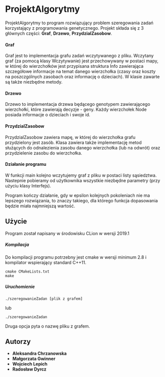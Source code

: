 # ProjektAlgorytmy
ProjektAlgorytmy to program rozwiązujący problem szeregowania zadań korzystający 
z programowania genetycznego. Projekt składa się z 3 głównych części: **Graf**, 
**Drzewo**, **PrzydzialZasobow**.

#### Graf
Graf jest to implementacja grafu zadań wczytywanego z pliku. Wczytany graf (za 
pomocą klasy Wczytywanie) jest przechowywany w postaci mapy, w której do 
wierzchołków jest przypisana struktura Info zawierająca szczegółowe informacje 
na temat danego wierzchołka (czasy oraz koszty na poszczgólnych zasobach oraz 
informację o dzieciach). W klasie zawarte są także niezbędne metody.

#### Drzewo
Drzewo to implementacja drzewa będącego genotypem zawierającego wierzchołki, 
które zawierają decyzje - geny. Każdy wierzchołek Node posiada informacje o 
dzieciach i swoje id.

#### PrzydzialZasobow
PrzydzialZasobow zawiera mapę, w której do wierzchołka grafu przydzielony jest 
zasób. Klasa zawiera także implementację metod służących do odnalezienia zasobu 
danego wierzchołka (lub na odwrót) oraz przydzielenie zasobu do wierzchołka.

#### Działanie programu
W funkcji main kolejno wczytujemy graf z pliku w postaci listy sąsiedztwa. 
Nastepnie pobieramy od użytkownika wszystkie niezbędne parametry (przy użyciu 
klasy Interfejs).

Program kończy działanie, gdy w epsilon kolejnych pokoleniach nie ma lepszego 
rozwiązania, to znaczy takiego, dla którego funkcja dopasowania będzie miała 
najmniejszą wartość.

## Użycie

Program został napisany w środowisku CLion w wersji 2019.1

##### Kompilacja
Do kompilacji programu potrzebny jest cmake w wersji minimum 2.8 i kompilator 
wspierający standard C++11.
```
cmake CMakeLists.txt
make
```
##### Uruchomienie
```console
./szeregowanieZadan [plik z grafem]
```
lub
```console
./szeregowanieZadan
```
Druga opcja pyta o nazwę pliku z grafem.

## Autorzy
* **Aleksandra Chrzanowska**
* **Małgorzata Gwinner**
* **Wojciech Lepich**
* **Radosław Dyrcz**
